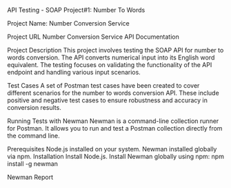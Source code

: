 API Testing - SOAP Project#1: Number To Words

Project Name: Number Conversion Service

Project URL
Number Conversion Service API Documentation

Project Description
This project involves testing the SOAP API for number to words conversion. The API converts numerical input into its English word equivalent. The testing focuses on validating the functionality of the API endpoint and handling various input scenarios.

Test Cases
A set of Postman test cases have been created to cover different scenarios for the number to words conversion API. These include positive and negative test cases to ensure robustness and accuracy in conversion results.

Running Tests with Newman
Newman is a command-line collection runner for Postman. It allows you to run and test a Postman collection directly from the command line.

Prerequisites
Node.js installed on your system.
Newman installed globally via npm.
Installation
Install Node.js.
Install Newman globally using npm:
npm install -g newman

Newman Report
